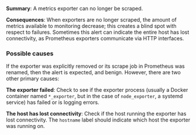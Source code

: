 **Summary**: A metrics exporter can no longer be scraped.

**Consequences**: When exporters are no longer scraped, the amount of metrics available to monitoring decrease; this creates a blind spot with respect to failures. Sometimes this alert can indicate the entire host has lost connectivity, as Prometheus exporters communicate via HTTP interfaces.

### Possible causes

If the exporter was explicitly removed or its scrape job in Prometheus was renamed, then the alert is expected, and benign. However, there are two other primary causes:

**The exporter failed**: Check to see if the exporter process (usually a Docker container named `*_exporter`, but in the case of `node_exporter`, a systemd service) has failed or is logging errors.

**The host has lost connectivity**: Check if the host running the exporter has lost connectivity. The `hostname` label should indicate which host the exporter was running on.
